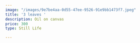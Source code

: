 ```yaml
---
image: "/images/9e7be4aa-0d55-47ee-9526-91e9bb1473f7.jpeg"
title: '3 leaves '
description: Oil on canvas
price: 300
type: Still Life

---
```

